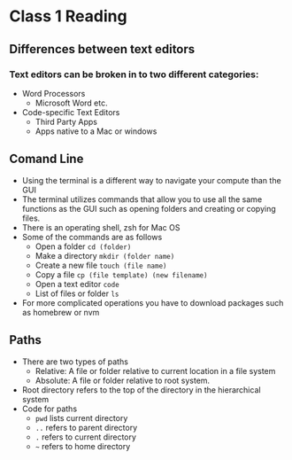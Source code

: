# Class 1 Reading

## Differences between text editors

### Text editors can be broken in to two different categories:
  * Word Processors
    * Microsoft Word etc.
  * Code-specific Text Editors
    * Third Party Apps 
    * Apps native to a Mac or windows

## Comand Line
  * Using the terminal is a different way to navigate your compute than the GUI
  * The terminal utilizes commands that allow you to use all the same functions as the GUI
  such as opening folders and creating or copying files.
  * There is an operating shell, zsh for Mac OS
  * Some of the commands are as follows
    * Open a folder ```cd (folder)```
    * Make a directory ```mkdir (folder name)```
    * Create a new file ```touch (file name)```
    * Copy a file ```cp (file template) (new filename) ```
    * Open a text editor ```code```
    * List of files or folder ```ls```
  * For more complicated operations you have to download packages such as homebrew or nvm
  
  ## Paths
  * There are two types of paths
    * Relative: A file or folder relative to current location in a file system
    * Absolute: A file or folder relative to root system.
  * Root directory refers to the top of the directory in the hierarchical system
  * Code for paths
    * ```pwd``` lists current directory
    * ``` .. ``` refers to parent directory
    * ```.``` refers to current directory
    * ```~``` refers to home directory 
    
    
 
    
    
  
  

  
  
